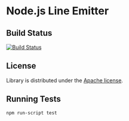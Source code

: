 # Node.js Line Emitter

## Build Status

[![Build Status](https://api.travis-ci.org/Kami/luvit-line-emitter.png)](http://travis-ci.org/Kami/luvit-line-emitter)

## License

Library is distributed under the [Apache license](http://www.apache.org/licenses/LICENSE-2.0.html).

## Running Tests

```bash
npm run-script test
```
